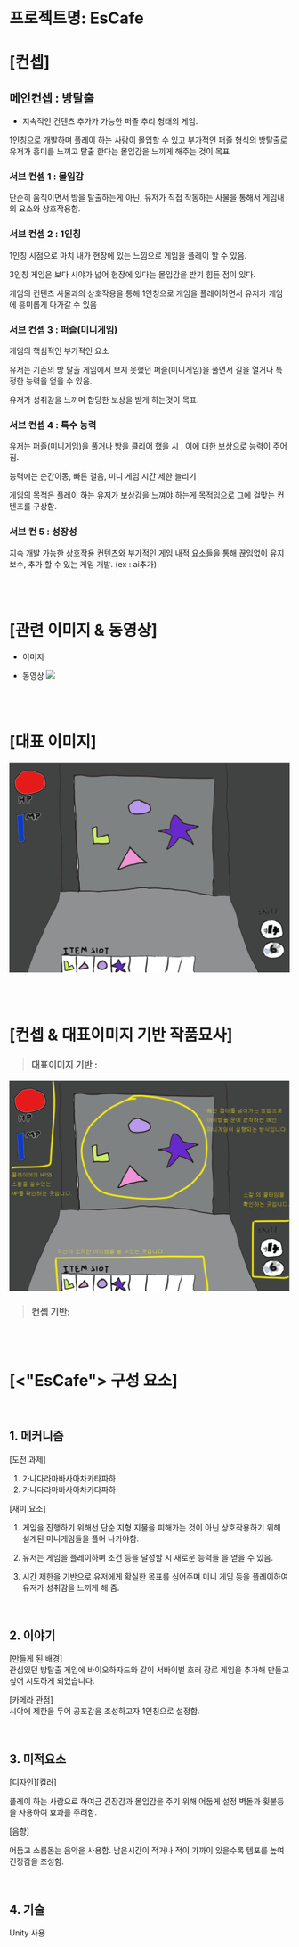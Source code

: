 # 프로젝트명: EsCafe

# [컨셉]

## 메인컨셉 : 방탈출

- 지속적인 컨텐츠 추가가 가능한 퍼즐 추리 형태의 게임.

1인칭으로 개발하며 플레이 하는 사람이 몰입할 수 있고 부가적인 퍼즐 형식의 방탈출로 유저가 흥미를 느끼고 탈출 한다는 몰입감을 느끼게 해주는 것이 목표

### 서브 컨셉 1 : 몰입감

단순히 움직이면서 방을 탈출하는게 아닌, 유저가 직접 작동하는 사물을 통해서 게임내의 요소와 상호작용함.

### 서브 컨셉 2 : 1인칭

1인칭 시점으로 마치 내가 현장에 있는 느낌으로 게임을 플레이 할 수 있음.

3인칭 게임은 보다 시야가 넓어 현장에 있다는 몰입감을 받기 힘든 점이 있다.

게임의 컨텐츠 사물과의 상호작용을 통해 1인칭으로 게임을 플레이하면서 유저가 게임에 흥미롭게 다가갈 수 있음
### 서브 컨셉 3 : 퍼즐(미니게임)

게임의 핵심적인 부가적인 요소

유저는 기존의 방 탈출 게임에서 보지 못했던 퍼즐(미니게임)을 풀면서 길을 열거나 특정한 능력을 얻을 수 있음.

유저가 성취감을 느끼며 합당한 보상을 받게 하는것이 목표.

### 서브 컨셉 4 : 특수 능력

유저는 퍼즐(미니게임)을 풀거나 방을 클리어 했을 시 , 이에 대한 보상으로 능력이 주어짐.

능력에는 순간이동, 빠른 걸음, 미니 게임 시간 제한 늘리기

게임의 목적은 플레이 하는 유저가 보상감을 느껴야 하는게 목적임으로 그에 걸맞는 컨텐츠를 구상함.

### 서브 컨 5 : 성장성

지속 개발 가능한 상호작용 컨텐츠와 부가적인 게임 내적 요소들을 통해 끊임없이 유지 보수, 추가 할 수 있는 게임 개발. (ex : ai추가)

<br><br>

# [관련 이미지 & 동영상]

- 이미지  
  
- 동영상
  [![](./img/그림.png)](https://www.youtube.com/watch?v=5xy4n73WOMM)

<br><br>

# [대표 이미지]

<img src="./img/대표화면.png">

<br><br>

# [컨셉 & 대표이미지 기반 작품묘사]

> ### 대표이미지 기반 :

<img src="./img/작품묘사.png">

> ### 컨셉 기반:

<br><br>

# [<"EsCafe"> 구성 요소]
<br>

## 1. 메커니즘

[도전 과제]

1. 가나다라마바사아차카타파하
2. 가나다라마바사아차카타파하

[재미 요소]

1. 게임을 진행하기 위해선 단순 지형 지물을 피해가는 것이 아닌
상호작용하기 위해 설계된 미니게임들을 풀어 나가야함.

2. 유저는 게임을 플레이하며 조건 등을 달성할 시 새로운 능력들
을 얻을 수 있음.

3. 시간 제한을 기반으로 유저에게 확실한 목표를 심어주며 미니
게임 등을 플레이하여 유저가 성취감을 느끼게 해 줌.

<br>

## 2. 이야기

[만들게 된 배경]  
관심있던 방탈출 게임에 바이오하자드와 같이 서바이벌 호러 장르 게임을 추가해 만들고 싶어 시도하게 되었습니다. 

[카메라 관점]  
시야에 제한을 두어 공포감을 조성하고자 1인칭으로 설정함.

<br>

## 3. 미적요소

[디자인][컬러]  

플레이 하는 사람으로 하여금 긴장감과 몰입감을 주기 위해 어둡게 설정
벽돌과 횟불등을 사용하여 효과를 주려함.


[음향]  

어둡고 소름돋는 음악을 사용함.
남은시간이 적거나 적이 가까이 있을수록 템포를 높여 긴장감을 조성함.

<br>

## 4. 기술
Unity 사용
